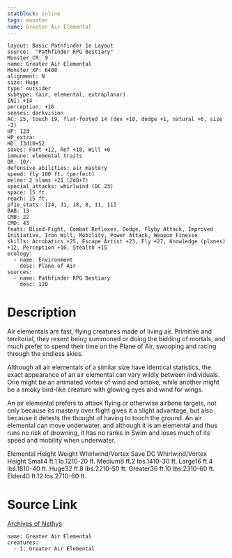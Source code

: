 ```yaml
---
statblock: inline
tags: monster
name: Greater Air Elemental
---
```

```statblock
layout: Basic Pathfinder 1e Layout
source:  "Pathfinder RPG Bestiary"
Monster_CR: 9
name: Greater Air Elemental
Monster_XP: 6400
alignment: N
size: Huge
type: outsider
subtype: (air, elemental, extraplanar)
INI: +14
perception: +16
senses: darkvision
AC: 25, touch 19, flat-footed 14 (dex +10, dodge +1, natural +6, size -2)
HP: 123
HP_extra: 
HD: 13d10+52
saves: Fort +12, Ref +18, Will +6
immune: elemental traits
DR: 10/-
defensive_abilities: air mastery
speed: fly 100 ft. (perfect)
melee: 2 slams +21 (2d8+7)
special_attacks: whirlwind (DC 23)
space: 15 ft.
reach: 15 ft.
pf1e_stats: [24, 31, 18, 8, 11, 11]
BAB: 13
CMB: 22
CMD: 43
feats: Blind-Fight, Combat Reflexes, Dodge, Flyby Attack, Improved Initiative, Iron Will, Mobility, Power Attack, Weapon Finesse
skills: Acrobatics +25, Escape Artist +23, Fly +27, Knowledge (planes) +12, Perception +16, Stealth +15
ecology:
  - name: Environment
    desc: Plane of Air
sources:
  - name: Pathfinder RPG Bestiary
    desc: 120
```
# Description
Air elementals are fast, flying creatures made of living air. Primitive and territorial, they resent being summoned or doing the bidding of mortals, and much prefer to spend their time on the Plane of Air, swooping and racing through the endless skies.

Although all air elementals of a similar size have identical statistics, the exact appearance of an air elemental can vary wildly between individuals. One might be an animated vortex of wind and smoke, while another might be a smoky bird-like creature with glowing eyes and wind for wings.

An air elemental prefers to attack flying or otherwise airbone targets, not only because its mastery over flight gives it a slight advantage, but also because it detests the thought of having to touch the ground. An air elemental can move underwater, and although it is an elemental and thus runs no risk of drowning, it has no ranks in Swim and loses much of its speed and mobility when underwater.

Elemental Height Weight Whirlwind/Vortex Save DC Whirlwind/Vortex Height Small4 ft.1 lb.1210-20 ft. Medium8 ft.2 lbs.1410-30 ft. Large16 ft.4 lbs.1810-40 ft. Huge32 ft.8 lbs.2210-50 ft. Greater36 ft.10 lbs.2310-60 ft. Elder40 ft.12 lbs.2710-60 ft.
# Source Link
[Archives of Nethys](https://aonprd.com/MonsterDisplay.aspx?ItemName=Greater%20Air%20Elemental)
```encounter-table
name: Greater Air Elemental
creatures:
  - 1: Greater Air Elemental
```

